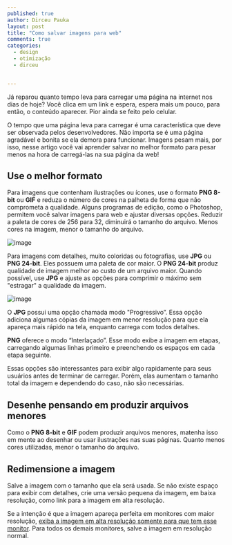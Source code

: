 ```yaml
---
published: true
author: Dirceu Pauka
layout: post
title: "Como salvar imagens para web"
comments: true
categories:
  - design
  - otimização
  - dirceu 


---
```


Já reparou quanto tempo leva para carregar uma página na internet nos dias de hoje? Você clica em um link e espera, espera mais um pouco, para então, o conteúdo aparecer. Pior ainda se feito pelo celular.

O tempo que uma página leva para carregar é uma característica que deve ser observada pelos desenvolvedores. Não importa se é uma página agradável e bonita se ela demora para funcionar. Imagens pesam mais, por isso, nesse artigo você vai aprender salvar no melhor formato para pesar menos na hora de carregá-las na sua página da web!

<!--more-->

## Use o melhor formato

Para imagens que contenham ilustrações ou ícones, use o formato **PNG 8-bit** ou **GIF** e reduza o número de cores na palheta de forma que não comprometa a qualidade. Alguns programas de edição, como o Photoshop, permitem você salvar imagens para web e ajustar diversas opções. Reduzir a paleta de cores de 256 para 32, diminuirá o tamanho do arquivo. Menos cores na imagem, menor o tamanho do arquivo.

![image](/blog/images/posts/2014-02-07/filetypes.jpg)

Para imagens com detalhes, muito coloridas ou fotografias, use **JPG** ou **PNG 24-bit**. Eles possuem uma paleta de cor maior. O **PNG 24-bit** produz qualidade de imagem melhor ao custo de um arquivo maior. Quando possível, use **JPG** e ajuste as opções para comprimir o máximo sem "estragar" a qualidade da imagem.

![image](/blog/images/posts/2014-02-07/filetype_jpg.jpg)

O **JPG** possui uma opção chamada modo "Progressivo”. Essa opção adiciona algumas cópias da imagem em menor resolução para que ela apareça mais rápido na tela, enquanto carrega com todos detalhes.

**PNG** oferece o modo “Interlaçado”. Esse modo exibe a imagem em etapas, carregando algumas linhas primeiro e preenchendo os espaços em cada etapa seguinte.

Essas opções são interessantes para exibir algo rapidamente para seus usuários antes de terminar de carregar. Porém, elas aumentam o tamanho total da imagem e dependendo do caso, não são necessárias.

## Desenhe pensando em produzir arquivos menores

Como o **PNG 8-bit** e **GIF** podem produzir arquivos menores, matenha isso em mente ao desenhar ou usar ilustrações nas suas páginas. Quanto menos cores utilizadas, menor o tamanho do arquivo.

## Redimensione a imagem

Salve a imagem com o tamanho que ela será usada. Se não existe espaço para exibir com detalhes, crie uma versão pequena da imagem, em baixa resolução, como link para a imagem em alta resolução.

Se a intenção é que a imagem apareça perfeita em monitores com maior resolução, [exiba a imagem em alta resolução somente para que tem esse monitor](http://sergiolopes.org/media-queries-retina/). Para todos os demais monitores, salve a imagem em resolução normal.
